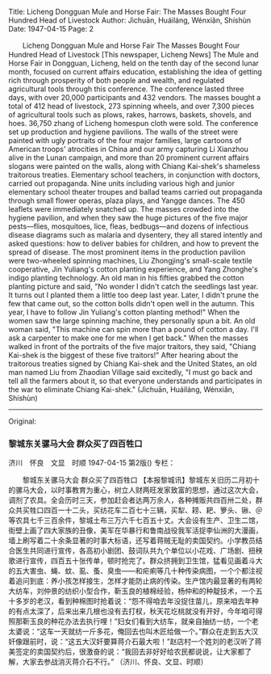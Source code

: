 Title: Licheng Dongguan Mule and Horse Fair: The Masses Bought Four Hundred Head of Livestock
Author: Jìchuān, Huáiláng, Wénxiǎn, Shíshùn
Date: 1947-04-15
Page: 2

　　Licheng Dongguan Mule and Horse Fair
    The Masses Bought Four Hundred Head of Livestock
    [This newspaper, Licheng News] The Mule and Horse Fair in Dongguan, Licheng, held on the tenth day of the second lunar month, focused on current affairs education, establishing the idea of getting rich through prosperity of both people and wealth, and regulated agricultural tools through this conference. The conference lasted three days, with over 20,000 participants and 432 vendors. The masses bought a total of 412 head of livestock, 273 spinning wheels, and over 7,300 pieces of agricultural tools such as plows, rakes, harrows, baskets, shovels, and hoes. 36,750 zhang of Licheng homespun cloth were sold. The conference set up production and hygiene pavilions. The walls of the street were painted with ugly portraits of the four major families, large cartoons of American troops' atrocities in China and our army capturing Li Xianzhou alive in the Lunan campaign, and more than 20 prominent current affairs slogans were painted on the walls, along with Chiang Kai-shek's shameless traitorous treaties. Elementary school teachers, in conjunction with doctors, carried out propaganda. Nine units including various high and junior elementary school theater troupes and ballad teams carried out propaganda through small flower operas, plaza plays, and Yangge dances. The 450 leaflets were immediately snatched up. The masses crowded into the hygiene pavilion, and when they saw the huge pictures of the five major pests—flies, mosquitoes, lice, fleas, bedbugs—and dozens of infectious disease diagrams such as malaria and dysentery, they all stared intently and asked questions: how to deliver babies for children, and how to prevent the spread of disease. The most prominent items in the production pavilion were two-wheeled spinning machines, Liu Zhongjing's small-scale textile cooperative, Jin Yuliang's cotton planting experience, and Yang Zhonghe's indigo planting technology. An old man in his fifties grabbed the cotton planting picture and said, "No wonder I didn't catch the seedlings last year. It turns out I planted them a little too deep last year. Later, I didn't prune the few that came out, so the cotton bolls didn't open well in the autumn. This year, I have to follow Jin Yuliang's cotton planting method!" When the women saw the large spinning machine, they personally spun a bit. An old woman said, "This machine can spin more than a pound of cotton a day. I'll ask a carpenter to make one for me when I get back." When the masses walked in front of the portraits of the five major traitors, they said, "Chiang Kai-shek is the biggest of these five traitors!" After hearing about the traitorous treaties signed by Chiang Kai-shek and the United States, an old man named Liu from Zhaodian Village said excitedly, "I must go back and tell all the farmers about it, so that everyone understands and participates in the war to eliminate Chiang Kai-shek."
    (Jìchuān, Huáiláng, Wénxiǎn, Shíshùn)



<hr /> 

Original: 


### 黎城东关骡马大会  群众买了四百牲口
济川　怀良　文显　时顺
1947-04-15
第2版()
专栏：

　　黎城东关骡马大会
    群众买了四百牲口
    【本报黎城讯】黎城东关旧历二月初十的骡马大会，以时事教育为重心，树立人财两旺发家致富的思想，通过这次大会，调剂了农具。全会历时三天，参加赶会者达两万余人，各种摊贩共四百卅二处，群众共买牲口四百一十二头，买纺花车二百七十三辆，买犁、耢、耙、箩头、锹、＠等农具七千三百余件，黎城土布三万六千七百五十丈。大会设有生产、卫生二馆，街壁上画了四大家族的丑像，美军在华暴行和鲁南战役我军活捉李仙洲的大漫画，墙上刷写着二十余条显著的时事大标语，还写着蒋贼无耻的卖国契约。小学教员结合医生共同进行宣传，各高初小剧团、鼓词队共九个单位以小花戏、广场剧、扭秧歌进行宣传，四百五十张传单，顿时抢完了。群众挤拥到卫生馆，猛看见画着斗大的五大害虫、蝇、蚊、虱、蚤、臭虫——和疟痢等几十种传染病图，一个个都注视着追问到底：养小孩怎样接生，怎样才能防止病的传染。生产馆内最显著的有两轮大纺车，刘仲景的纺织小型合作，靳玉良的植棉经验，杨仲和的种靛技术，一个五十多岁的老汉，看到种棉图时抢着说：“怨不得咱去年没捉住苗儿，原来咱去年种的有点太深了，后来出来几根也没有去打杈，秋天花圪桃就没有开好，今年咱可得照那靳玉良的种花办法去执行哩！”妇女们看到大纺车，就亲自抽纺一纺，一个老太婆说：“这车一天就纺一斤多花，俺回去也叫木匠给做一个。”群众在走到五大汉奸像跟前时，说：“这五大汉奸要算蒋介石最大啦！”赵店村一个姓刘的老汉听了蒋美签定的卖国契约后，很激奋的说：“我回去非好好给农民都说说，让大家都了解，大家去参战消灭蒋介石不行。”
    （济川、怀良、文显、时顺）
